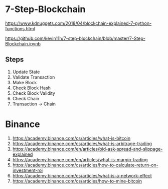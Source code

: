 # 7-Step-Blockchain
https://www.kdnuggets.com/2018/04/blockchain-explained-7-python-functions.html

https://github.com/kevin11h/7-step-blockchain/blob/master/7-Step-Blockchain.ipynb


## Steps
1. Update State
2. Validate Transaction
3. Make Block
4. Check Block Hash
5. Check Block Validity
6. Check Chain
7. Transaction -> Chain
# Binance
1. https://academy.binance.com/cs/articles/what-is-bitcoin
2. https://academy.binance.com/cs/articles/what-is-arbitrage-trading
3. https://academy.binance.com/en/articles/bid-ask-spread-and-slippage-explained
4. https://academy.binance.com/en/articles/what-is-margin-trading
5. https://academy.binance.com/cs/articles/how-to-calculate-return-on-investment-roi
6. https://academy.binance.com/cs/articles/what-is-a-network-effect
7. https://academy.binance.com/cs/articles/how-to-mine-bitcoin
